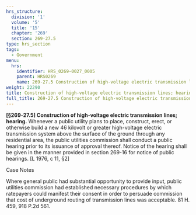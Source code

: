 ```yaml
---
hrs_structure:
  division: '1'
  volume: '5'
  title: '15'
  chapter: '269'
  section: 269-27.5
type: hrs_section
tags:
  - Government
menu:
  hrs:
    identifier: HRS_0269-0027_0005
    parent: HRS0269
    name: 269-27.5 Construction of high-voltage electric transmission lines; hearing
weight: 22290
title: Construction of high-voltage electric transmission lines; hearing
full_title: 269-27.5 Construction of high-voltage electric transmission lines; hearing
---
```

**[§269**-**27.5] Construction of high**-**voltage electric transmission lines; hearing.** Whenever a public utility plans to place, construct, erect, or otherwise build a new 46 kilovolt or greater high-voltage electric transmission system above the surface of the ground through any residential area, the public utilities commission shall conduct a public hearing prior to its issuance of approval thereof. Notice of the hearing shall be given in the manner provided in section 269-16 for notice of public hearings. [L 1976, c 11, §2]

Case Notes

Where general public had substantial opportunity to provide input, public utilities commission had established necessary procedures by which ratepayers could manifest their consent in order to persuade commission that cost of underground routing of transmission lines was acceptable. 81 H. 459, 918 P.2d 561.